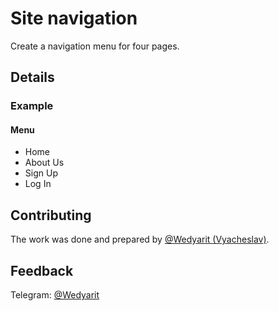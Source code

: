 # Site navigation
Create a navigation menu for four pages.

## Details

### Example

#### Menu
- Home
- About Us
- Sign Up
- Log In

## Contributing
The work was done and prepared by [@Wedyarit (Vyacheslav)](https://github.com/Wedyarit).

## Feedback
Telegram: [@Wedyarit](https://t.me/Wedyarit)

